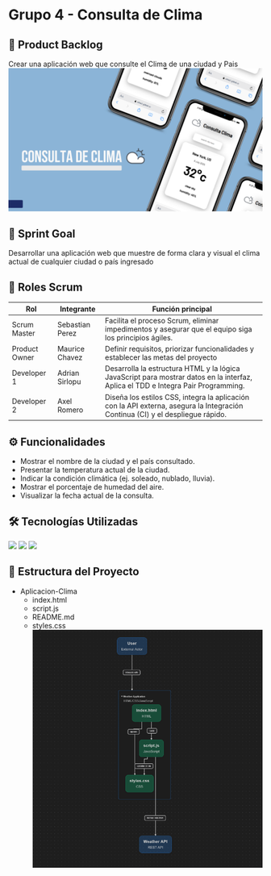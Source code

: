 # Grupo 4 - Consulta de Clima

## 🎯 Product Backlog
Crear una aplicación web que consulte el Clima de una ciudad y Pais
![Gestion de tareas personales](portada.png)


## 🎯 Sprint Goal
Desarrollar una aplicación web que muestre de forma clara y visual el clima actual de cualquier ciudad o país ingresado
## 👥 Roles Scrum

| Rol            | Integrante        | Función principal                                                                             |
|------------------|--------------------|----------------------------------------------------------------------------------------------|
| Scrum Master     | Sebastian Perez    | Facilita el proceso Scrum, eliminar impedimentos y asegurar que el equipo siga los principios ágiles.                                              |
| Product Owner    | Maurice Chavez     | Definir requisitos, priorizar funcionalidades y establecer las metas del proyecto           |
| Developer 1      | Adrian Sirlopu        | Desarrolla la estructura HTML y la lógica JavaScript para mostrar datos en la interfaz, Aplica el TDD e Integra Pair Programming.                                                    |
| Developer 2      | Axel Romero    | Diseña los estilos CSS, integra la aplicación con la API externa, asegura la Integración Continua (CI) y el despliegue rápido.                                                |

## ⚙️ Funcionalidades

- Mostrar el nombre de la ciudad y el país consultado.
- Presentar la temperatura actual de la ciudad.
- Indicar la condición climática (ej. soleado, nublado, lluvia).
- Mostrar el porcentaje de humedad del aire.
- Visualizar la fecha actual de la consulta.

## 🛠 Tecnologías Utilizadas

<span>
  <img src="https://img.shields.io/badge/HTML5-E34F26?style=for-the-badge&logo=html5&logoColor=white">
  <img src="https://img.shields.io/badge/CSS3-1572B6?style=for-the-badge&logo=css3&logoColor=white">
  <img src="https://img.shields.io/badge/JavaScript-F7DF1E?style=for-the-badge&logo=javascript&logoColor=black">
</span>

## 📁 Estructura del Proyecto
- Aplicacion-Clima
  - index.html
  - script.js
  - README.md
  - styles.css
![Estructura del proyecto](estructura.png)